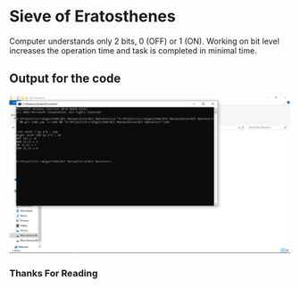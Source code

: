 # Sieve of Eratosthenes

Computer understands only 2 bits, 0 (OFF) or 1 (ON).
Working on bit level increases the operation time and task is completed in minimal time.


## Output for the code

![Output](Output/output.png)


### Thanks For Reading